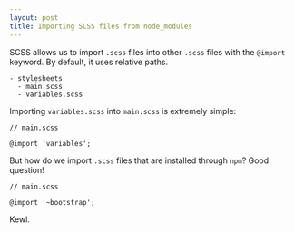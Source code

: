 ```yaml
---
layout: post
title: Importing SCSS files from node_modules
---
```


SCSS allows us to import `.scss` files into other `.scss` files with the `@import`
keyword. By default, it uses relative paths.

```
- stylesheets
  - main.scss
  - variables.scss
```

Importing `variables.scss` into `main.scss` is extremely simple:
```
// main.scss

@import 'variables';
```

But how do we import `.scss` files that are installed through `npm`? Good question!

```
// main.scss

@import '~bootstrap';
```

Kewl.
